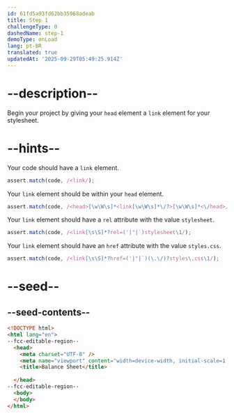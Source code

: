 ```yaml
---
id: 61fd5a93fd62bb35968adeab
title: Step 1
challengeType: 0
dashedName: step-1
demoType: onLoad
lang: pt-BR
translated: true
updatedAt: '2025-09-29T05:49:25.914Z'
---
```


# --description--

Begin your project by giving your `head` element a `link` element for your stylesheet.

# --hints--

Your code should have a `link` element.

```js
assert.match(code, /<link/);
```

Your `link` element should be within your `head` element.

```js
assert.match(code, /<head>[\w\W\s]*<link[\w\W\s]*\/?>[\w\W\s]*<\/head>/i);
```

Your `link` element should have a `rel` attribute with the value `stylesheet`.

```js
assert.match(code, /<link[\s\S]*?rel=('|"|`)stylesheet\1/);
```

Your `link` element should have an `href` attribute with the value `styles.css`.

```js
assert.match(code, /<link[\s\S]*?href=('|"|`)(\.\/)?styles\.css\1/);
```

# --seed--

## --seed-contents--

```html
<!DOCTYPE html>
<html lang="en">
--fcc-editable-region--
  <head>
    <meta charset="UTF-8" />
    <meta name="viewport" content="width=device-width, initial-scale=1.0" />
    <title>Balance Sheet</title>
    
  </head>
--fcc-editable-region--
  <body>
  </body>
</html>
```

```css

```
